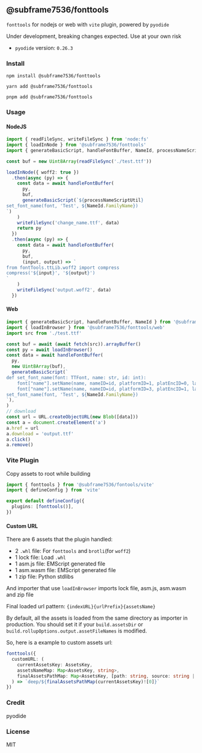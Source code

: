 ## @subframe7536/fonttools

`fonttools` for nodejs or web with `vite` plugin, powered by `pyodide`

Under development, breaking changes expected. Use at your own risk

- `pyodide` version: `0.26.3`

### Install

```shell
npm install @subframe7536/fonttools
```
```shell
yarn add @subframe7536/fonttools
```
```shell
pnpm add @subframe7536/fonttools
```

### Usage

#### NodeJS

```ts
import { readFileSync, writeFileSync } from 'node:fs'
import { loadInNode } from '@subframe7536/fonttools'
import { generateBasicScript, handleFontBuffer, NameId, processNameScriptUtil } from '@subframe7536/fonttools/utils'

const buf = new Uint8Array(readFileSync('./test.ttf'))

loadInNode({ woff2: true })
  .then(async (py) => {
    const data = await handleFontBuffer(
      py,
      buf,
      generateBasicScript(`${processNameScriptUtil}
set_font_name(font, 'Test', ${NameId.FamilyName})
`)
    )
    writeFileSync('change_name.ttf', data)
    return py
  })
  .then(async (py) => {
    const data = await handleFontBuffer(
      py,
      buf,
      (input, output) => `
from fontTools.ttLib.woff2 import compress
compress('${input}', '${output}')
`
    )
    writeFileSync('output.woff2', data)
  })
```

#### Web

```ts
import { generateBasicScript, handleFontBuffer, NameId } from '@subframe7536/fonttools/utils'
import { loadInBrowser } from '@subframe7536/fonttools/web'
import src from './test.ttf'

const buf = await (await fetch(src)).arrayBuffer()
const py = await loadInBrowser()
const data = await handleFontBuffer(
  py,
  new Uint8Array(buf),
  generateBasicScript(`
def set_font_name(font: TTFont, name: str, id: int):
    font["name"].setName(name, nameID=id, platformID=1, platEncID=0, langID=0x0)
    font["name"].setName(name, nameID=id, platformID=3, platEncID=1, langID=0x409)
set_font_name(font, 'Test', ${NameId.FamilyName})
`),
)
// download
const url = URL.createObjectURL(new Blob([data]))
const a = document.createElement('a')
a.href = url
a.download = 'output.ttf'
a.click()
a.remove()
```

### Vite Plugin

Copy assets to root while building

```ts
import { fonttools } from '@subframe7536/fontools/vite'
import { defineConfig } from 'vite'

export default defineConfig({
  plugins: [fonttools()],
})
```

#### Custom URL

There are 6 assets that the plugin handled:
- 2 `.whl` file: For `fonttools` and `brotli`(for `woff2`)
- 1 lock file: Load `.whl`
- 1 asm.js file: EMScript generated file
- 1 asm.wasm file: EMScript generated file
- 1 zip file: Python stdlibs

And importer that use `loadInBrowser` imports lock file, asm.js, asm.wasm and zip file

Final loaded url pattern: `{indexURL}{urlPrefix}{assetsName}`

By default, all the assets is loaded from the same directory as importer in production.
You should set it if your `build.assetsDir` or `build.rollupOptions.output.assetFileNames` is modified.

So, here is a example to custom assets url:

```ts
fonttools({
  customURL: (
    currentAssetsKey: AssetsKey,
    assetsNameMap: Map<AssetsKey, string>,
    finalAssetsPathMap: Map<AssetsKey, [path: string, source: string | Uint8Array]>
  ) => `deep/${finalAssetsPathMap(currentAssetsKey)![0]}`
})
```

### Credit

pyodide

### License

MIT
